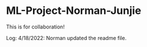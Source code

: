 # ML-Project-Norman-Junjie
This is for collaboration!

Log:
4/18/2022: Norman updated the readme file.

